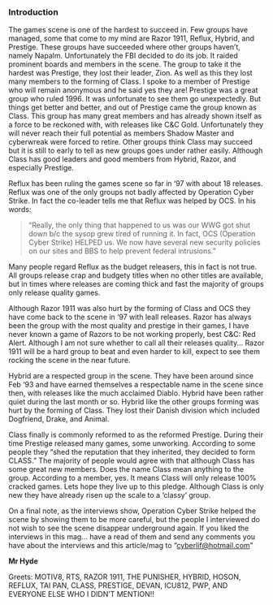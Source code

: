 
### Introduction

The games scene is one of the hardest to succeed in. Few groups have managed, some that come to my mind are Razor 1911, Reflux, Hybrid, and Prestige. These groups have succeeded where other groups haven’t, namely Napalm. Unfortunately the FBI decided to do its job. It raided prominent boards and members in the scene. The group to take it the hardest was Prestige, they lost their leader, Zion. As well as this they lost many members to the forming of Class. I spoke to a member of Prestige who will remain anonymous and he said yes they are! Prestige was a great group who ruled 1996. It was unfortunate to see them go unexpectedly. But things get better and better, and out of Prestige came the group known as Class. This group has many great members and has already shown itself as a force to be reckoned with, with releases like C&C Gold. Unfortunately they will never reach their full potential as members Shadow Master and cyberwreak were forced to retire. Other groups think Class may succeed but it is still to early to tell as new groups goes under rather easily. Although Class has good leaders and good members from Hybrid, Razor, and especially Prestige.

Reflux has been ruling the games scene so far in ‘97 with about 18 releases. Reflux was one of the only groups not badly affected by Operation Cyber Strike. In fact the co-leader tells me that Reflux was helped by OCS. In his words:

> “Really, the only thing that happened to us was our WWG got shut down b/c the sysop grew tired of running it. In fact, OCS (Operation Cyber Strike) HELPED us. We now have several new security policies on our sites and BBS to help prevent federal intrusions.”

Many people regard Reflux as the budget releasers, this in fact is not true. All groups release crap and budgety titles when no other titles are available, but in times where releases are coming thick and fast the majority of groups only release quality games.

Although Razor 1911 was also hurt by the forming of Class and OCS they have come back to the scene in ‘97 with leall releases. Razor has always been the group with the most quality and prestige in their games, I have never known a game of Razors to be not working properly, best C&C: Red Alert. Although I am not sure whether to call all their releases quality... Razor 1911 will be a hard group to beat and even harder to kill, expect to see them rocking the scene in the near future.

Hybrid are a respected group in the scene. They have been around since Feb ‘93 and have earned themselves a respectable name in the scene since then, with releases like the much acclaimed Diablo. Hybrid have been rather quiet during the last month or so. Hybrid like the other groups forming was hurt by the forming of Class. They lost their Danish division which included Dogfriend, Drake, and Animal.

Class finally is commonly reformed to as the reformed Prestige. During their time Prestige released many games, some unworking. According to some people they “shed the reputation that they inherited, they decided to form CLASS.” The majority of people would agree with that although Class has some great new members. Does the name Class mean anything to the group. According to a member, yes. It means Class will only release 100% cracked games. Lets hope they live up to this pledge. Although Class is only new they have already risen up the scale to a ‘classy’ group.

On a final note, as the interviews show, Operation Cyber Strike helped the scene by showing them to be more careful, but the people I interviewed do not wish to see the scene disappear underground again. If you liked the interviews in this mag... have a read of them and send any comments you have about the interviews and this article/mag to “cyberlif@hotmail.com”

**Mr Hyde**

Greets: MOTIV8, RTS, RAZOR 1911, THE PUNISHER, HYBRID, HOSON, REFLUX, TAI PAN, CLASS, PRESTIGE, DEVAN, ICU812, PWP, AND EVERYONE ELSE WHO I DIDN’T MENTION!!
